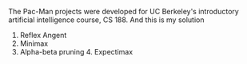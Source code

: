 The Pac-Man projects were developed for UC Berkeley's introductory artificial intelligence course, CS 188. And this is my solution

   1. Reflex Angent
   2. Minimax
   3. Alpha-beta pruning
    4. Expectimax
